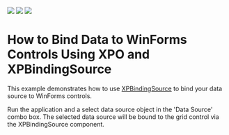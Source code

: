 <!-- default badges list -->
![](https://img.shields.io/endpoint?url=https://codecentral.devexpress.com/api/v1/VersionRange/174101288/19.1.1%2B)
[![](https://img.shields.io/badge/Open_in_DevExpress_Support_Center-FF7200?style=flat-square&logo=DevExpress&logoColor=white)](https://supportcenter.devexpress.com/ticket/details/T830449)
[![](https://img.shields.io/badge/📖_How_to_use_DevExpress_Examples-e9f6fc?style=flat-square)](https://docs.devexpress.com/GeneralInformation/403183)
<!-- default badges end -->
# How to Bind Data to WinForms Controls Using XPO and XPBindingSource

This example demonstrates how to use [XPBindingSource](https://docs.devexpress.com/XPO/DevExpress.Xpo.XPBindingSource) to bind your data source to WinForms controls. 

Run the application and a select data source object in the 'Data Source' combo box. The selected data source will be bound to the grid control via the XPBindingSource component.


